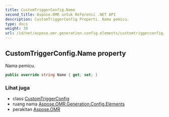 ```yaml
---
title: CustomTriggerConfig.Name
second_title: Aspose.OMR untuk Referensi .NET API
description: CustomTriggerConfig Properti. Nama pemicu.
type: docs
weight: 30
url: /id/net/aspose.omr.generation.config.elements/customtriggerconfig/name/
---
```

## CustomTriggerConfig.Name property

Nama pemicu.

```csharp
public override string Name { get; set; }
```

### Lihat juga

* class [CustomTriggerConfig](../)
* ruang nama [Aspose.OMR.Generation.Config.Elements](../../customtriggerconfig/)
* perakitan [Aspose.OMR](../../../)


